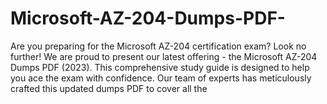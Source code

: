 # Microsoft-AZ-204-Dumps-PDF-
Are you preparing for the Microsoft AZ-204 certification exam? Look no further! We are proud to present our latest offering - the Microsoft AZ-204 Dumps PDF (2023). This comprehensive study guide is designed to help you ace the exam with confidence.  Our team of experts has meticulously crafted this updated dumps PDF to cover all the
